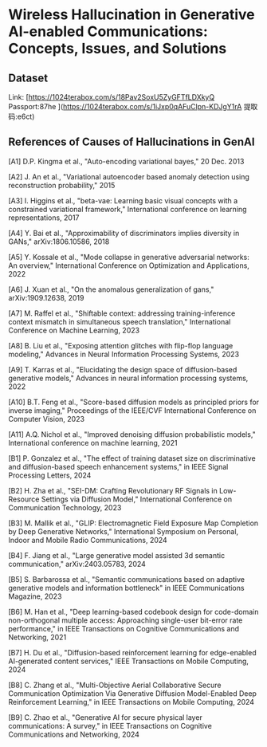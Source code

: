 # Wireless Hallucination in Generative AI-enabled Communications: Concepts, Issues, and Solutions
## Dataset
Link: [https://1024terabox.com/s/18Pav2SoxU5ZyGFTfLDXkyQ Passport:87he ](https://1024terabox.com/s/1iJxp0qAFuClpn-KDJgY1rA 提取码:e6ct)

## References of Causes of Hallucinations in GenAI
[A1] D.P. Kingma et al., "Auto-encoding variational bayes," 20 Dec. 2013

[A2] J. An et al., "Variational autoencoder based anomaly detection using reconstruction probability," 2015

[A3] I. Higgins et al., "beta-vae: Learning basic visual concepts with a constrained variational framework," International conference on learning representations, 2017

[A4] Y. Bai et al., "Approximability of discriminators implies diversity in GANs," arXiv:1806.10586, 2018

[A5] Y. Kossale et al., "Mode collapse in generative adversarial networks: An overview," International Conference on Optimization and Applications, 2022

[A6] J. Xuan et al., "On the anomalous generalization of gans," arXiv:1909.12638, 2019

[A7] M. Raffel et al., "Shiftable context: addressing training-inference context mismatch in simultaneous speech translation," International Conference on Machine Learning, 2023

[A8] B. Liu et al., "Exposing attention glitches with flip-flop language modeling," Advances in Neural Information Processing Systems, 2023

[A9] T. Karras et al., "Elucidating the design space of diffusion-based generative models," Advances in neural information processing systems, 2022

[A10] B.T. Feng et al., "Score-based diffusion models as principled priors for inverse imaging," Proceedings of the IEEE/CVF International Conference on Computer Vision, 2023

[A11] A.Q. Nichol et al., "Improved denoising diffusion probabilistic models," International conference on machine learning, 2021

[B1] P. Gonzalez et al., "The effect of training dataset size on discriminative and diffusion-based speech enhancement systems," in IEEE Signal Processing Letters, 2024

[B2] H. Zha et al., "SEI-DM: Crafting Revolutionary RF Signals in Low-Resource Settings via Diffusion Model," International Conference on Communication Technology, 2023

[B3] M. Mallik et al., "GLIP: Electromagnetic Field Exposure Map Completion by Deep Generative Networks," International Symposium on Personal, Indoor and Mobile Radio Communications, 2024

[B4] F. Jiang et al., "Large generative model assisted 3d semantic communication," arXiv:2403.05783, 2024

[B5] S. Barbarossa et al., "Semantic communications based on adaptive generative models and information bottleneck" in IEEE Communications Magazine, 2023

[B6] M. Han et al., "Deep learning-based codebook design for code-domain non-orthogonal multiple access: Approaching single-user bit-error rate performance," in IEEE Transactions on Cognitive Communications and Networking, 2021

[B7] H. Du et al., "Diffusion-based reinforcement learning for edge-enabled AI-generated content services," IEEE Transactions on Mobile Computing, 2024

[B8] C. Zhang et al., "Multi-Objective Aerial Collaborative Secure Communication Optimization Via Generative Diffusion Model-Enabled Deep Reinforcement Learning," in IEEE Transactions on Mobile Computing, 2024

[B9] C. Zhao et al., "Generative AI for secure physical layer communications: A survey," in IEEE Transactions on Cognitive Communications and Networking, 2024
